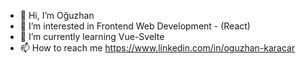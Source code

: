 - 👋 Hi, I’m Oğuzhan
- 👀 I’m interested in Frontend Web Development - (React)
- 🌱 I’m currently learning Vue-Svelte
- 📫 How to reach me https://www.linkedin.com/in/oguzhan-karacar
